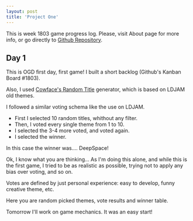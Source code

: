 ```yaml
---
layout: post
title: 'Project One'
---
```


This is week 1803 game progress log. Please, visit About page for more info, or go directly to [Github Repository](https://github.com/mdblabs/onegamedesign).

## Day 1

This is OGD first day, first game! I built a short backlog (Github's Kanban Board #1803).

Also, I used [Cowface's Random Title](http://www.cowfacegames.com/) generator, which is based on LDJAM old themes.

I followed a similar voting schema like the use on LDJAM. 
* First I selected 10 random titles, whithout any filter.
* Then, I voted every single theme from 1 to 10.
* I selected the 3-4 more voted, and voted again.
* I selected the winner.

In this case the winner was.... DeepSpace!

Ok, I know what you are thinking... As I'm doing this alone, and while this is the first game, I tried to be as realistic as possible, trying not to apply any bias over voting, and so on.
 
Votes are defined by just personal experience: easy to develop, funny creative theme, etc.

Here you are random picked themes, vote results and winner table.

Tomorrow I'll work on game mechanics. It was an easy start!

